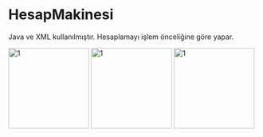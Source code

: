 # HesapMakinesi
Java ve XML kullanılmıştır. Hesaplamayı işlem önceliğine göre yapar.

<img width="162" alt="1" src="https://user-images.githubusercontent.com/116540963/226563051-232b9e9b-0366-4f23-838f-4955c42f2f6c.gif">     <img width="162" alt="1" src="https://user-images.githubusercontent.com/116540963/226404085-84a8cfa3-c247-4c86-8b33-49cf9379368d.png">     <img width="162" alt="1" src="https://user-images.githubusercontent.com/116540963/226404120-5462c85a-6892-4d68-a3d3-7e259d6e7f3e.png">
